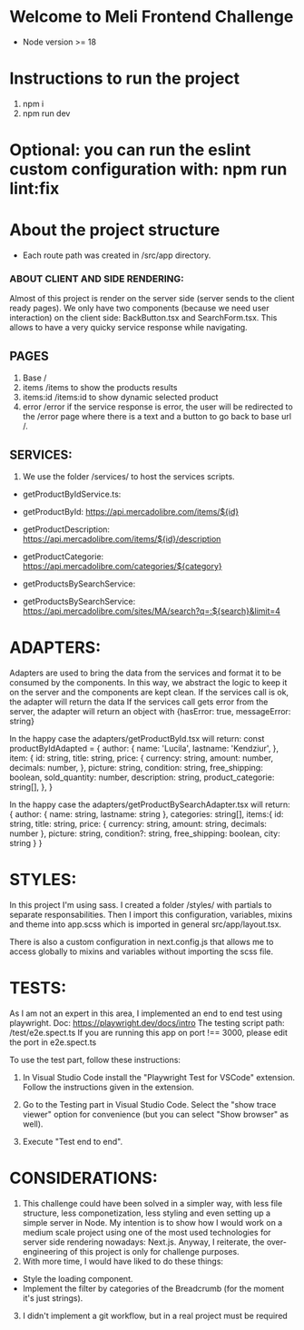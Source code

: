 # Welcome to Meli Frontend Challenge

- Node version >= 18

# Instructions to run the project

1. npm i
2. npm run dev

# Optional: you can run the eslint custom configuration with: npm run lint:fix

# About the project structure

- Each route path was created in /src/app directory.

### ABOUT CLIENT AND SIDE RENDERING:

Almost of this project is render on the server side (server sends to the client ready pages).
We only have two components (because we need user interaction)
on the client side: BackButton.tsx and SearchForm.tsx.
This allows to have a very quicky service response while navigating.

## PAGES

1. Base /
2. items /items to show the products results
3. items:id /items:id to show dynamic selected product
4. error /error if the service response is error, the user will be redirected to the /error page where there is a text and a button to go back to base url /.

## SERVICES:

1. We use the folder /services/ to host the services scripts.

- getProductByIdService.ts:

* getProductById: https://api.mercadolibre.com/items/${id}

* getProductDescription: https://api.mercadolibre.com/items/${id}/description

* getProductCategorie: https://api.mercadolibre.com/categories/${category}

- getProductsBySearchService:

* getProductsBySearchService: https://api.mercadolibre.com/sites/MA/search?q=:${search}&limit=4

# ADAPTERS:

Adapters are used to bring the data from the services and format it to be consumed by the components. In this way, we abstract the logic to keep it on the server and the components are kept clean.
If the services call is ok, the adapter will return the data
If the services call gets error from the server, the adapter will return
an object with {hasError: true, messageError: string}

In the happy case the adapters/getProductById.tsx will return:
const productByIdAdapted = {
author: {
name: 'Lucila',
lastname: 'Kendziur',
},
item: {
id: string,
title: string,
price: {
currency: string,
amount: number,
decimals: number,
},
picture: string,
condition: string,
free_shipping: boolean,
sold_quantity: number,
description: string,
product_categorie: string[],
},
}

In the happy case the adapters/getProductBySearchAdapter.tsx will return:
{
author: {
name: string,
lastname: string
},
categories: string[],
items:{
id: string,
title: string,
price: {
currency: string,
amount: string,
decimals: number
},
picture: string,
condition?: string,
free_shipping: boolean,
city: string
}
}

# STYLES:

In this project I'm using sass.
I created a folder /styles/ with partials to separate responsabilities. Then I import this configuration, variables, mixins and theme into app.scss which is imported in general src/app/layout.tsx.

There is also a custom configuration in next.config.js that allows me to access globally to mixins and variables without importing the scss file.

# TESTS:

As I am not an expert in this area, I implemented an end to end test using playwright.
Doc: https://playwright.dev/docs/intro
The testing script path: /test/e2e.spect.ts
If you are running this app on port !== 3000, please edit the port in e2e.spect.ts

To use the test part, follow these instructions:

1. In Visual Studio Code install the "Playwright Test for VSCode" extension. Follow the instructions given in the extension.

2. Go to the Testing part in Visual Studio Code. Select the "show trace viewer" option for convenience (but you can select "Show browser" as well).

3. Execute "Test end to end".

# CONSIDERATIONS:

1. This challenge could have been solved in a simpler way, with less file structure, less componetization, less styling and even setting up a simple server in Node. My intention is to show how I would work on a medium scale project using one of the most used technologies for server side rendering nowadays: Next.js.
   Anyway, I reiterate, the over-engineering of this project is only for challenge purposes.
2. With more time, I would have liked to do these things:

- Style the loading component.
- Implement the filter by categories of the Breadcrumb (for the moment it's just strings).

3. I didn't implement a git workflow, but in a real project must be required
